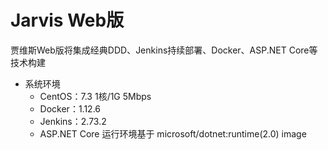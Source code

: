# Jarvis Web版
贾维斯Web版将集成经典DDD、Jenkins持续部署、Docker、ASP.NET Core等技术构建

- 系统环境
    - CentOS：7.3 1核/1G 5Mbps
    - Docker：1.12.6
    - Jenkins：2.73.2
    - ASP.NET Core 运行环境基于 microsoft/dotnet:runtime(2.0) image